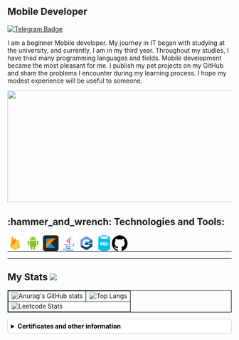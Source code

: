 Mobile Developer
--------------------

[![Telegram Badge](https://img.shields.io/badge/-makssent-blue?style=flat-square&logo=Telegram&logoColor=white&link=https://t.me/makssent)](https://t.me/makssent)

I am a beginner Mobile developer. My journey in IT began with studying at the university, and currently, I am in my third year. Throughout my studies, I have tried many programming languages and fields. Mobile development became the most pleasant for me. I publish my pet projects on my GitHub and share the problems I encounter during my learning process. I hope my modest experience will be useful to someone.

<img height="250" width="700" src="https://media.tenor.com/um_qmSDo92YAAAAi/looking-for-a-job-job.gif">

<h2 align="left">:hammer_and_wrench: Technologies and Tools:</h2>
<div style="display: flex;">
  <img height="35" src="Assets/firebase-svgrepo-com.svg" style="margin-right: 5px;">

  <img height="35" src="Assets/android-svgrepo-com.svg" style="margin-right: 5px;">

  <img height="35" src="Assets/kotlin-svgrepo-com.svg" style="margin-right: 5px;">

  <img height="35" src="Assets/java-original.svg" style="margin-right: 5px;">

  <img height="35" src="Assets/cpp-svgrepo-com.svg" style="margin-right: 5px;">

  <img height="35" src="Assets/sql-database-generic-svgrepo-com.svg">

  <img height="35" src="Assets/github-142-svgrepo-com.svg">
</div>

<div style="border-top: 1px solid black; padding-top: 1px;">
<hr>
  <h2>My Stats <img src="https://i.pinimg.com/originals/65/c4/f4/65c4f452571be1261e9c623f7da488ac.gif" width="35px"></h2>
</div>

<table border="1" style="border-collapse: collapse; border-color: black;">
  <tr>
    <td><img src="https://github-readme-stats.vercel.app/api?username=makssent&hide=contribs,prs&theme=cobalt" alt="Anurag's GitHub stats" /></td>
    <td><img src="https://github-readme-stats.vercel.app/api/top-langs/?username=makssent&layout=compact" alt="Top Langs" /></td>
  </tr>
  <tr>
    <td colspan="2"><img src="https://leetcard.jacoblin.cool/endowedd?theme=nord" alt="Leetcode Stats" /></td>
  </tr>
</table>

<details style="background-color: white; border: 1px solid #ccc; border-radius: 4px; padding: 0.5em; margin: 1em 0;">
  <summary style="color: black;">
    <b>Certificates and other information</b>
  </summary>
  <img src="Assets/date.jpg" alt="date_registration" style="display: block; margin: 1em auto; max-width: 100%;"/>
</details>

